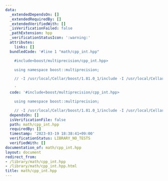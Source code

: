 ```yaml
---
data:
  _extendedDependsOn: []
  _extendedRequiredBy: []
  _extendedVerifiedWith: []
  _isVerificationFailed: false
  _pathExtension: hpp
  _verificationStatusIcon: ':warning:'
  attributes:
    links: []
  bundledCode: '#line 1 "math/cpp_int.hpp"

    #include<boost/multiprecision/cpp_int.hpp>

    using namespace boost::multiprecision;

    // -I /usr/local/Cellar/boost/1.81.0_1/include -I /usr/local/Cellar/boost/1.81.0_1/lib

    '
  code: '#include<boost/multiprecision/cpp_int.hpp>

    using namespace boost::multiprecision;

    // -I /usr/local/Cellar/boost/1.81.0_1/include -I /usr/local/Cellar/boost/1.81.0_1/lib'
  dependsOn: []
  isVerificationFile: false
  path: math/cpp_int.hpp
  requiredBy: []
  timestamp: '2023-03-19 18:38:41+09:00'
  verificationStatus: LIBRARY_NO_TESTS
  verifiedWith: []
documentation_of: math/cpp_int.hpp
layout: document
redirect_from:
- /library/math/cpp_int.hpp
- /library/math/cpp_int.hpp.html
title: math/cpp_int.hpp
---
```


